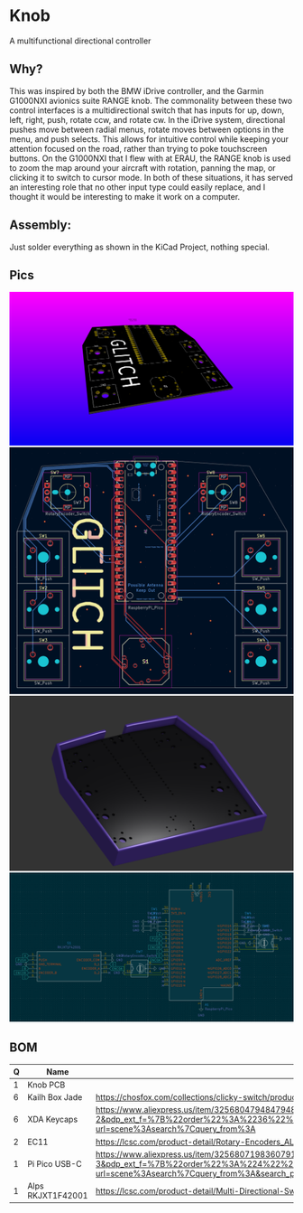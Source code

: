 # Knob
A multifunctional directional controller 

## Why?
This was inspired by both the BMW iDrive controller, and the Garmin G1000NXI avionics suite RANGE knob. The commonality between these two control interfaces is a multidirectional switch that has inputs for up, down, left, right, push, rotate ccw, and rotate cw. In the iDrive system, directional pushes move between radial menus, rotate moves between options in the menu, and push selects. This allows for intuitive control while keeping your attention focused on the road, rather than trying to poke touchscreen buttons. On the G1000NXI that I flew with at ERAU, the RANGE knob is used to zoom the map around your aircraft with rotation, panning the map, or clicking it to switch to cursor mode. In both of these situations, it has served an interesting role that no other input type could easily replace, and I thought it would be interesting to make it work on a computer.

## Assembly:
Just solder everything as shown in the KiCad Project, nothing special.

## Pics
![render](/images/render.png)
![pcb](/images/pcb.png)
![case](/images/case.png)
![sch](/images/sch.png)

## BOM 
|Q  |Name             |Link                                                                                                                                                                                                                                                                                                                                                                                                                                                                                                                                                                                       |Price+ship|Total |
|---|-----------------|-------------------------------------------------------------------------------------------------------------------------------------------------------------------------------------------------------------------------------------------------------------------------------------------------------------------------------------------------------------------------------------------------------------------------------------------------------------------------------------------------------------------------------------------------------------------------------------------|----------|------|
|1  |Knob PCB         |                                                                                                                                                                                                                                                                                                                                                                                                                                                                                                                                                                                           |$13.26    |$58.74|
|6  |Kailh Box Jade   |https://chosfox.com/collections/clicky-switch/products/kailh-box-navy-and-box-jade-switches                                                                                                                                                                                                                                                                                                                                                                                                                                                                                                |$9.20     |      |
|6  |XDA Keycaps      |https://www.aliexpress.us/item/3256804794847948.html?spm=a2g0o.productlist.main.3.286e7f0c3hCL3t&algo_pvid=ef7430e7-02fb-4bb1-99f8-57e9525b9914&algo_exp_id=ef7430e7-02fb-4bb1-99f8-57e9525b9914-2&pdp_ext_f=%7B%22order%22%3A%2236%22%2C%22eval%22%3A%221%22%7D&pdp_npi=4%40dis%21USD%213.90%213.70%21%21%213.90%213.70%21%4021030ea417499423166728700e425c%2112000031229370147%21sea%21US%210%21ABX&curPageLogUid=2fbZM2CF0AQm&utparam-url=scene%3Asearch%7Cquery_from%3A                                                                                                                |$3.92     |      |
|2  |EC11             |https://lcsc.com/product-detail/Rotary-Encoders_ALPSALPINE-EC11E18244AU_C202365.html?s_z=n_ec11e                                                                                                                                                                                                                                                                                                                                                                                                                                                                                           |$14.62    |      |
|1  |Pi Pico USB-C    |https://www.aliexpress.us/item/3256807198360791.html?spm=a2g0o.productlist.main.4.b3bb6308vzBunT&aem_p4p_detail=202506141349114871630903006260002162045&algo_pvid=b63ccfa5-2e5c-427d-bc66-f51c5447494c&algo_exp_id=b63ccfa5-2e5c-427d-bc66-f51c5447494c-3&pdp_ext_f=%7B%22order%22%3A%224%22%2C%22eval%22%3A%221%22%7D&pdp_npi=4%40dis%21USD%212.92%212.72%21%21%2120.86%2119.43%21%40210308a417499341513743126e1e0e%2112000040594331583%21sea%21US%210%21ABX&curPageLogUid=T7GmbqRX2TbM&utparam-url=scene%3Asearch%7Cquery_from%3A&search_p4p_id=202506141349114871630903006260002162045_1|$2.72     |      |
|1  |Alps RKJXT1F42001|https://lcsc.com/product-detail/Multi-Directional-Switches_ALPSALPINE-RKJXT1F42001_C160841.html                                                                                                                                                                                                                                                                                                                                                                                                                                                                                            |$15.02    |      |
